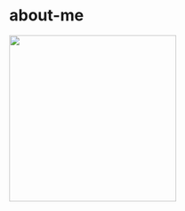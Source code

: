 # about-me
<img src="http://1.bp.blogspot.com/--fqfMTotnQA/U2qHtTWmVOI/AAAAAAAAZTE/J4zWitE6Jdo/s1600/2014-05-07+22-20-48+Скриншот+экрана.png" width="300">
